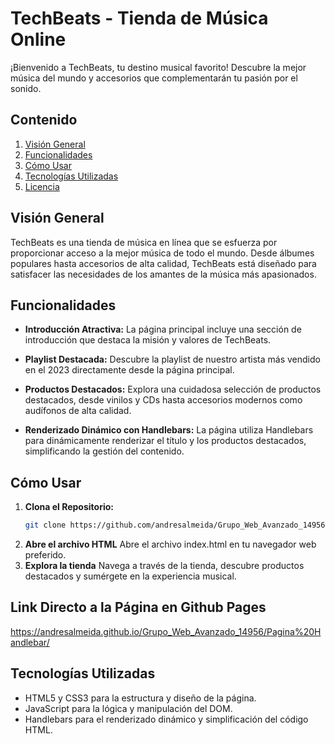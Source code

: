 # TechBeats - Tienda de Música Online

¡Bienvenido a TechBeats, tu destino musical favorito! Descubre la mejor música del mundo y accesorios que complementarán tu pasión por el sonido.

## Contenido

1. [Visión General](#visión-general)
2. [Funcionalidades](#funcionalidades)
3. [Cómo Usar](#cómo-usar)
4. [Tecnologías Utilizadas](#tecnologías-utilizadas)
5. [Licencia](#licencia)

## Visión General

TechBeats es una tienda de música en línea que se esfuerza por proporcionar acceso a la mejor música de todo el mundo. Desde álbumes populares hasta accesorios de alta calidad, TechBeats está diseñado para satisfacer las necesidades de los amantes de la música más apasionados.

## Funcionalidades

- **Introducción Atractiva:** La página principal incluye una sección de introducción que destaca la misión y valores de TechBeats.

- **Playlist Destacada:** Descubre la playlist de nuestro artista más vendido en el 2023 directamente desde la página principal.

- **Productos Destacados:** Explora una cuidadosa selección de productos destacados, desde vinilos y CDs hasta accesorios modernos como audífonos de alta calidad.

- **Renderizado Dinámico con Handlebars:** La página utiliza Handlebars para dinámicamente renderizar el título y los productos destacados, simplificando la gestión del contenido.

## Cómo Usar

1. **Clona el Repositorio:**
   ```bash
   git clone https://github.com/andresalmeida/Grupo_Web_Avanzado_14956/new/main/Pagina%20Handlebar
   ```
2. **Abre el archivo HTML**
   Abre el archivo index.html en tu navegador web preferido.
3. **Explora la tienda**
   Navega a través de la tienda, descubre productos destacados y sumérgete en la experiencia musical.

## Link Directo a la Página en Github Pages
https://andresalmeida.github.io/Grupo_Web_Avanzado_14956/Pagina%20Handlebar/

## Tecnologías Utilizadas

- HTML5 y CSS3 para la estructura y diseño de la página.
- JavaScript para la lógica y manipulación del DOM.
- Handlebars para el renderizado dinámico y simplificación del código HTML.
